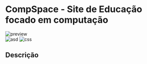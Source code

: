 # CompSpace - Site de Educação focado em computação #
![preview](  "css")
<br />
![asd]( "cass") 
![css]( "css")     

## Descrição ##
